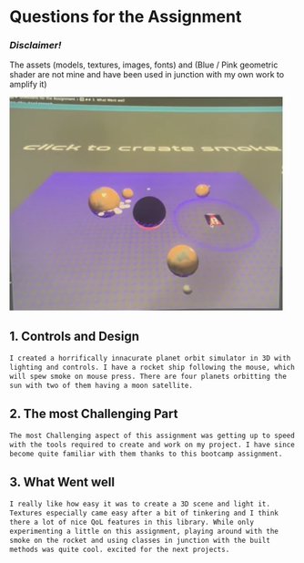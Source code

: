 # Questions for the Assignment

### *Disclaimer!* 
The assets (models, textures, images, fonts) and (Blue / Pink geometric shader are not mine and have been used in junction with my own work to amplify it)

<!-- <video width="480px" autoplay controls>
    <source src="https://raw.githubusercontent.com/Landwhich/IMD3005B/main/readmeAssets/A01.mp4" type="video/mp4">
</video> -->
<img width="480px" src="../readmeAssets/A01.png">

## 1. Controls and Design
    I created a horrifically innacurate planet orbit simulator in 3D with lighting and controls. I have a rocket ship following the mouse, which will spew smoke on mouse press. There are four planets orbitting the sun with two of them having a moon satellite.
## 2. The most Challenging Part
    The most Challenging aspect of this assignment was getting up to speed with the tools required to create and work on my project. I have since become quite familiar with them thanks to this bootcamp assignment.
## 3. What Went well 
    I really like how easy it was to create a 3D scene and light it. Textures especially came easy after a bit of tinkering and I think there a lot of nice QoL features in this library. While only experimenting a little on this assignment, playing around with the smoke on the rocket and using classes in junction with the built methods was quite cool. excited for the next projects.